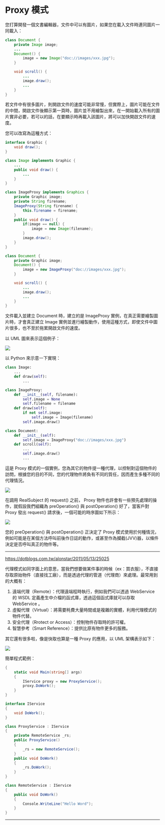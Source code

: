 # Proxy 模式

您打算開發一個文書編輯器，文件中可以有圖片，如果您在載入文件時連同圖片一同載入：

```java
class Document {
    private Image image;
    ...
    Document() {
        image = new Image("doc://images/xxx.jpg");
    }

    void scroll() {
        ...
        image.draw();
        ...
    }
}
```

若文件中有很多圖片，則開啟文件的速度可能非常慢，但實際上，圖片可能在文件的中間，開啟文件後顯示第一頁時，圖片並不用繪製出來，在一開始載入所有的圖片實非必要，若可以的話，在要顯示時再載入該圖片，將可以加快開啟文件的速度。

您可以改寫為這種方式：

```java
interface Graphic {
    void draw();
}

class Image implements Graphic {
    ...    
    public void draw() {
        ...
    }
}

class ImageProxy implements Graphics {
    private Graphic image;
    private String firename;
    ImageProxy(String firename) {
        this.firename = firename;
    }
    public void draw() {
        if(image == null) {
            image = new Image(filename);
        }
        image.draw();
    }
}

class Document {
    private Graphic image;
    Document() {
        image = new ImageProxy("doc://images/xxx.jpg");
    }

    void scroll() {
        ...
        image.draw();
        ...
    }
}
```

文件載入並建立 Document 時，建立的是 ImageProxy 實例，在真正需要繪製圖片時，才會真正建立 Image 實例並進行繪製動作，使用這種方式，即使文件中圖片很多，也不至於拖累開啟文件的速度。

以 UML 圖來表示這個例子：

![](Proxy-1.jpg)

以 Python 來示意一下實現：

```python
class Image:
    ...
    def draw(self):
        ...

class ImageProxy:
    def __init__(self, filename):
        self.image = None
        self.filename = filename
    def draw(self):
        if not self.image:
            self.image = Image(filename)
        self.image.draw()

class Document:
    def __init__(self):
        self.image = ImageProxy("doc://images/xxx.jpg")
    def scroll(self):
        ...
        self.image.draw()
        ...
```

這是 Proxy 模式的一個實例，您為其它的物件提一種代理，以控制對這個物件的訪問，根據您的目的不同，您的代理物件將負有不同的質任，因而產生多種不同的代理情況。

![](Proxy-2.jpg)

在調用 RealSubject 的 request() 之前， Proxy 物件也許會有一些預先處理的操作，就假設我們組織為 preOperation() 與 postOperation() 好了，當客戶對 Proxy 發出 request() 請求後，一個可能的時序圖如下所示：

![](Proxy-3.jpg)

您的 preOperation() 與 postOperation() 正決定了 Proxy 模式使用於何種情況，例如可能是在某個方法呼叫前後作日誌的動作，或甚至作為攔截(JVV)器，以條件決定是否呼叫真正的物件等。

---

https://dotblogs.com.tw/alonstar/2011/05/13/25025

代理模式如同字面上的意思，當我們想要做某件事的時候（ex：買衣服），不直接存取原始物件（直接找工廠），而是透過代理的管道（代理商）來處理。最常用到的大概有：

1. 遠端代理（Remote）：代理遠端程時執行，例如我們可以透過 WebService 的 WSDL 定義產生中介檔的函式庫，透過這個函式庫就可以存取 WebService 。
2. 虛擬代理（Virtual）：將需要秏費大量時間或是複雜的實體，利用代理模式的物件代替。
3. 安全代理（Rrotect or Access）：控制物件存取時的許可權。
4. 智慧參考（Smart Reference）：提供比原有物件更多的服務。

其它還有很多啦，像是快取也算是一種 Proxy 的應用，以 UML 架構表示如下：

![](image_thumb.png)

簡單程式範例：

```c#
{
    static void Main(string[] args)
    {
        IService proxy = new ProxyService();
        proxy.DoWork();
    }
}

interface IService
{
    void DoWork();
}

class ProxyService : IService
{
    private RemoteService _rs;
    public ProxyService()
    {
        _rs = new RemoteService();
    }
    public void DoWork()
    {
        _rs.DoWork();
    }
}

class RemoteService : IService
{
    public void DoWork()
    {
        Console.WriteLine("Hello Word");
    }
}
```

---

